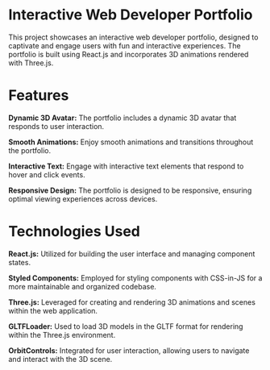 # Interactive Web Developer Portfolio
This project showcases an interactive web developer portfolio, designed to captivate and engage users with fun and interactive experiences. The portfolio is built using React.js and incorporates 3D animations rendered with Three.js.

# Features
**Dynamic 3D Avatar:** The portfolio includes a dynamic 3D avatar that responds to user interaction.

**Smooth Animations:** Enjoy smooth animations and transitions throughout the portfolio.

**Interactive Text:** Engage with interactive text elements that respond to hover and click events.

**Responsive Design:** The portfolio is designed to be responsive, ensuring optimal viewing experiences across devices.

# Technologies Used
**React.js:** Utilized for building the user interface and managing component states.

**Styled Components:** Employed for styling components with CSS-in-JS for a more maintainable and organized codebase.

**Three.js:** Leveraged for creating and rendering 3D animations and scenes within the web application.

**GLTFLoader:** Used to load 3D models in the GLTF format for rendering within the Three.js environment.

**OrbitControls:** Integrated for user interaction, allowing users to navigate and interact with the 3D scene.
